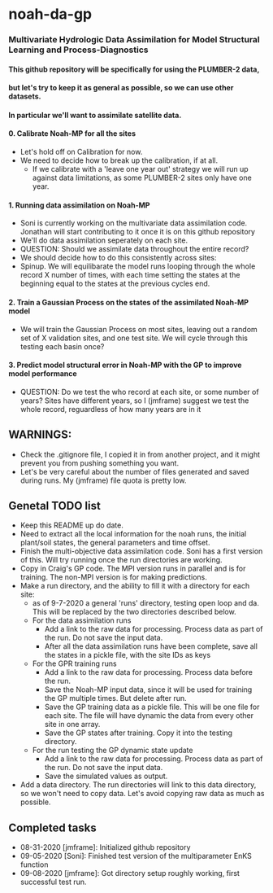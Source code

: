 # noah-da-gp
### Multivariate Hydrologic Data Assimilation for Model Structural Learning and Process-Diagnostics
#### This github repository will be specifically for using the PLUMBER-2 data,
#### but let's try to keep it as general as possible, so we can use other datasets.
#### In particular we'll want to assimilate satellite data.
#### 0. Calibrate Noah-MP for all the sites
* Let's hold off on Calibration for now.
* We need to decide how to break up the calibration, if at all.
    * If we calibrate with a 'leave one year out' strategy we will run up against data limitations, as some PLUMBER-2 sites only have one year.
#### 1. Running data assimilation on Noah-MP
* Soni is currently working on the multivariate data assimilation code. Jonathan will start contributing to it once it is on this github repository
* We'll do data assimilation seperately on each site. 
* QUESTION: Should we assimilate data throughout the entire record?
* We should decide how to do this consistently across sites:
* Spinup. We will equilibarate the model runs looping through the whole record X number of times, with each time setting the states at the beginning equal to the states at the previous cycles end.
#### 2. Train a Gaussian Process on the states of the assimilated Noah-MP model
* We will train the Gaussian Process on most sites, leaving out a random set of X validation sites, and one test site. We will cycle through this testing each basin once?
#### 3. Predict model structural error in Noah-MP with the GP to improve model performance
* QUESTION: Do we test the who record at each site, or some number of years? Sites have different years, so I (jmframe) suggest we test the whole record, reguardless of how many years are in it

## WARNINGS:
* Check the .gitignore file, I copied it in from another project, and it might prevent you from pushing something you want.
* Let's be very careful about the number of files generated and saved during runs. My (jmframe) file quota is pretty low.

## Genetal TODO list
* Keep this README up do date. 
* Need to extract all the local information for the noah runs, the initial plant/soil states, the general parameters and time offset.
* Finish the multi-objective data assimilation code. Soni has a first version of this. Will try running once the run directories are working.
* Copy in Craig's GP code. The MPI version runs in parallel and is for training. The non-MPI version is for making predictions. 
* Make a run directory, and the ability to fill it with a directory for each site:
    * as of 9-7-2020 a general 'runs' directory, testing open loop and da. This will be replaced by the two directories described below.
    * For the data assimilation runs
        * Add a link to the raw data for processing. Process data as part of the run. Do not save the input data.
        * After all the data assimilation runs have been complete, save all the states in a pickle file, with the site IDs as keys
    * For the GPR training runs
        * Add a link to the raw data for processing. Process data before the run. 
        * Save the Noah-MP input data, since it will be used for training the GP multiple times. But delete after run.
        * Save the GP training data as a pickle file. This will be one file for each site. The file will have dynamic the data from every other site in one array.
        * Save the GP states after training. Copy it into the testing directory.
    * For the run testing the GP dynamic state update
        * Add a link to the raw data for processing. Process data as part of the run. Do not save the input data. 
        * Save the simulated values as output.
* Add a data directory. The run directories will link to this data directory, so we won't need to copy data. Let's avoid copying raw data as much as possible. 

## Completed tasks
* 08-31-2020 [jmframe]: Initialized github repository
* 09-05-2020 [Soni]: Finished test version of the multiparameter EnKS function
* 09-08-2020 [jmframe]: Got directory setup roughly working, first successful test run. 
